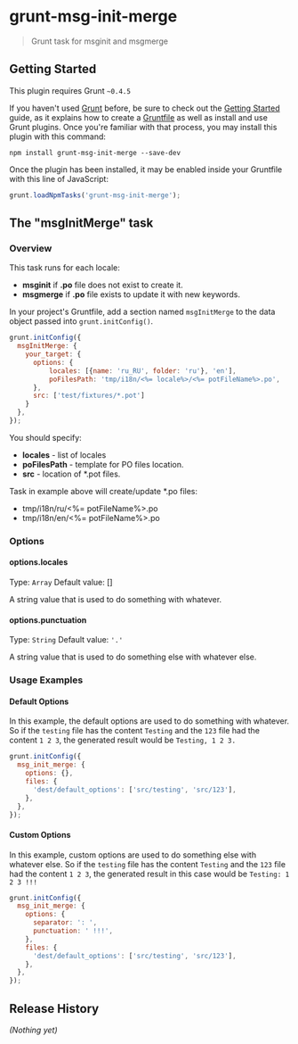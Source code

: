 # grunt-msg-init-merge

> Grunt task for msginit and msgmerge

## Getting Started
This plugin requires Grunt `~0.4.5`

If you haven't used [Grunt](http://gruntjs.com/) before, be sure to check out the [Getting Started](http://gruntjs.com/getting-started) guide, as it explains how to create a [Gruntfile](http://gruntjs.com/sample-gruntfile) as well as install and use Grunt plugins. Once you're familiar with that process, you may install this plugin with this command:

```shell
npm install grunt-msg-init-merge --save-dev
```

Once the plugin has been installed, it may be enabled inside your Gruntfile with this line of JavaScript:

```js
grunt.loadNpmTasks('grunt-msg-init-merge');
```

## The "msgInitMerge" task

### Overview
This task runs for each locale:
* **msginit** if **.po** file does not exist to create it.
* **msgmerge** if **.po** file exists to update it with new keywords.

In your project's Gruntfile, add a section named `msgInitMerge` to the data object passed into `grunt.initConfig()`.

```js
grunt.initConfig({
  msgInitMerge: {
    your_target: {
      options: {
          locales: [{name: 'ru_RU', folder: 'ru'}, 'en'],
          poFilesPath: 'tmp/i18n/<%= locale%>/<%= potFileName%>.po',
      },
      src: ['test/fixtures/*.pot']
    }
  },
});
```

You should specify:
* **locales** - list of locales
* **poFilesPath** -  template for PO files location.
* **src** - location of *.pot files.

Task in example above will create/update *.po files:
* tmp/i18n/ru/<%= potFileName%>.po
* tmp/i18n/en/<%= potFileName%>.po

### Options

#### options.locales
Type: `Array`
Default value: []

A string value that is used to do something with whatever.

#### options.punctuation
Type: `String`
Default value: `'.'`

A string value that is used to do something else with whatever else.

### Usage Examples

#### Default Options
In this example, the default options are used to do something with whatever. So if the `testing` file has the content `Testing` and the `123` file had the content `1 2 3`, the generated result would be `Testing, 1 2 3.`

```js
grunt.initConfig({
  msg_init_merge: {
    options: {},
    files: {
      'dest/default_options': ['src/testing', 'src/123'],
    },
  },
});
```

#### Custom Options
In this example, custom options are used to do something else with whatever else. So if the `testing` file has the content `Testing` and the `123` file had the content `1 2 3`, the generated result in this case would be `Testing: 1 2 3 !!!`

```js
grunt.initConfig({
  msg_init_merge: {
    options: {
      separator: ': ',
      punctuation: ' !!!',
    },
    files: {
      'dest/default_options': ['src/testing', 'src/123'],
    },
  },
});
```

## Release History
_(Nothing yet)_
